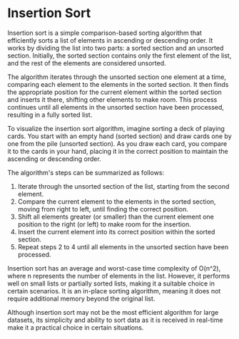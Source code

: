 # Insertion Sort

Insertion sort is a simple comparison-based sorting algorithm that efficiently sorts a list of elements in ascending or descending order. It works by dividing the list into two parts: a sorted section and an unsorted section. Initially, the sorted section contains only the first element of the list, and the rest of the elements are considered unsorted.

The algorithm iterates through the unsorted section one element at a time, comparing each element to the elements in the sorted section. It then finds the appropriate position for the current element within the sorted section and inserts it there, shifting other elements to make room. This process continues until all elements in the unsorted section have been processed, resulting in a fully sorted list.

To visualize the insertion sort algorithm, imagine sorting a deck of playing cards. You start with an empty hand (sorted section) and draw cards one by one from the pile (unsorted section). As you draw each card, you compare it to the cards in your hand, placing it in the correct position to maintain the ascending or descending order.

The algorithm's steps can be summarized as follows:

1. Iterate through the unsorted section of the list, starting from the second element.
2. Compare the current element to the elements in the sorted section, moving from right to left, until finding the correct position.
3. Shift all elements greater (or smaller) than the current element one position to the right (or left) to make room for the insertion.
4. Insert the current element into its correct position within the sorted section.
5. Repeat steps 2 to 4 until all elements in the unsorted section have been processed.

Insertion sort has an average and worst-case time complexity of O(n^2), where n represents the number of elements in the list. However, it performs well on small lists or partially sorted lists, making it a suitable choice in certain scenarios. It is an in-place sorting algorithm, meaning it does not require additional memory beyond the original list.

Although insertion sort may not be the most efficient algorithm for large datasets, its simplicity and ability to sort data as it is received in real-time make it a practical choice in certain situations.
